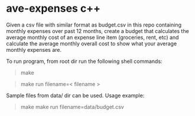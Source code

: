 # ave-expenses c++
Given a csv file with similar format as budget.csv in this repo containing monthly expenses over past 12 months, create a budget that calculates the average monthly cost of an expense line item (groceries, rent, etc) and calculate the average monthly overall cost to show what your average monthly expenses are.

To run program, from root dir run the following shell commands:
> make

> make run filename=< filename >
  
Sample files from data/ dir can be used.
Usage example:
>make
>make run filename=data/budget.csv
